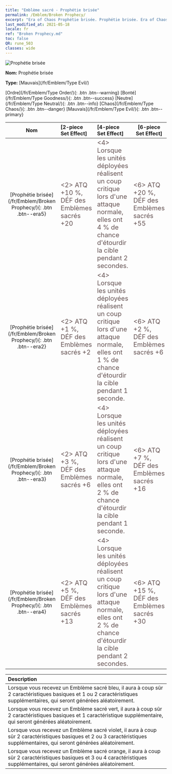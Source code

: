 ```yaml
---
title: "Emblème sacré - Prophétie brisée"
permalink: /Emblem/Broken Prophecy/
excerpt: "Era of Chaos Prophétie brisée. Prophétie brisée. Era of Chaos Emblème sacré Prophétie brisée. Era of Chaos Mauvais Prophétie brisée"
last_modified_at: 2021-05-18
locale: fr
ref: "Broken Prophecy.md"
toc: false
QR: rune_503
classes: wide
---
```


  ![Prophétie brisée](/images/r/rune_icon_503.png)

 **Nom:** Prophétie brisée

 **Type:** [Mauvais](/fr/Emblem/Type Evil/)

  [Ordre](/fr/Emblem/Type Order/){: .btn .btn--warning}   [Bonté](/fr/Emblem/Type Goodness/){: .btn .btn--success}   [Neutre](/fr/Emblem/Type Neutral/){: .btn .btn--info}   [Chaos](/fr/Emblem/Type Chaos/){: .btn .btn--danger}   [Mauvais](/fr/Emblem/Type Evil/){: .btn .btn--primary} 

  |  Nom    | [2-piece Set Effect] | [4-piece Set Effect] | [6-piece Set Effect]  | 
  |:-----------------------:|:-------------------|:-----------------|----------------| 
  | [Prophétie brisée](/fr/Emblem/Broken Prophecy/){: .btn .btn--era5} | <span style="color: #645252;font-size:20px">&lt;2&gt; ATQ +10 %, DÉF des Emblèmes sacrés +20</span> | <span style="color: #645252;font-size:20px">&lt;4&gt; Lorsque les unités déployées réalisent un coup critique lors d'une attaque normale, elles ont 4 % de chance d'étourdir la cible pendant 2 secondes.</span> | <span style="color: #645252;font-size:20px">&lt;6&gt; ATQ +20 %, DÉF des Emblèmes sacrés +55</span> | 
  | [Prophétie brisée](/fr/Emblem/Broken Prophecy/){: .btn .btn--era2} | <span style="color: #645252;font-size:20px">&lt;2&gt; ATQ +1 %, DÉF des Emblèmes sacrés +2</span> | <span style="color: #645252;font-size:20px">&lt;4&gt; Lorsque les unités déployées réalisent un coup critique lors d'une attaque normale, elles ont 1 % de chance d'étourdir la cible pendant 1 seconde.</span> | <span style="color: #645252;font-size:20px">&lt;6&gt; ATQ +2 %, DÉF des Emblèmes sacrés +6</span> | 
  | [Prophétie brisée](/fr/Emblem/Broken Prophecy/){: .btn .btn--era3} | <span style="color: #645252;font-size:20px">&lt;2&gt; ATQ +3 %, DÉF des Emblèmes sacrés +6</span> | <span style="color: #645252;font-size:20px">&lt;4&gt; Lorsque les unités déployées réalisent un coup critique lors d'une attaque normale, elles ont 2 % de chance d'étourdir la cible pendant 1 seconde.</span> | <span style="color: #645252;font-size:20px">&lt;6&gt; ATQ +7 %, DÉF des Emblèmes sacrés +16</span> | 
  | [Prophétie brisée](/fr/Emblem/Broken Prophecy/){: .btn .btn--era4} | <span style="color: #645252;font-size:20px">&lt;2&gt; ATQ +5 %, DÉF des Emblèmes sacrés +13</span> | <span style="color: #645252;font-size:20px">&lt;4&gt; Lorsque les unités déployées réalisent un coup critique lors d'une attaque normale, elles ont 2 % de chance d'étourdir la cible pendant 2 secondes.</span> | <span style="color: #645252;font-size:20px">&lt;6&gt; ATQ +15 %, DÉF des Emblèmes sacrés +30</span> | 

  |         Description            | 
  |:-------------------------------|
  | Lorsque vous recevez un Emblème sacré bleu, il aura à coup sûr 2 caractéristiques basiques et 1 ou 2 caractéristiques supplémentaires, qui seront générées aléatoirement. |
  | Lorsque vous recevez un Emblème sacré vert, il aura à coup sûr 2 caractéristiques basiques et 1 caractéristique supplémentaire, qui seront générées aléatoirement. |
  | Lorsque vous recevez un Emblème sacré violet, il aura à coup sûr 2 caractéristiques basiques et 2 ou 3 caractéristiques supplémentaires, qui seront générées aléatoirement. |
  | Lorsque vous recevez un Emblème sacré orange, il aura à coup sûr 2 caractéristiques basiques et 3 ou 4 caractéristiques supplémentaires, qui seront générées aléatoirement. |
